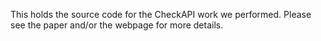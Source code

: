 This holds the source code for the CheckAPI work we performed.  Please see
the paper and/or the webpage for more details.
